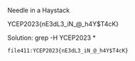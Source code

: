 Needle in a Haystack

YCEP2023{nE3dL3_iN_@_h4Y$T4cK}


Solution: 
grep -H YCEP2023 *
```
file411:YCEP2023{nE3dL3_iN_@_h4Y$T4cK}
```
